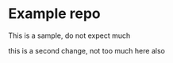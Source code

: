 # Example repo
This is a sample, do not expect much

this is a second change, not too much here also
